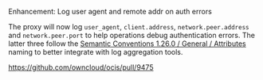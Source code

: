 Enhancement: Log user agent and remote addr on auth errors

The proxy will now log `user_agent`, `client.address`, `network.peer.address` and `network.peer.port` to help operations debug authentication errors. The latter three follow the [Semantic Conventions 1.26.0 / General / Attributes](https://opentelemetry.io/docs/specs/semconv/general/attributes/) naming to better integrate with log aggregation tools.

https://github.com/owncloud/ocis/pull/9475
